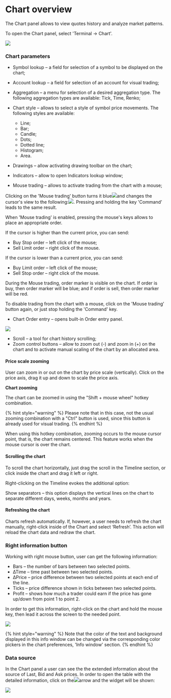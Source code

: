 # Chart overview

The Chart panel allows to view quotes history and analyze market patterns.

To open the Chart panel, select 'Terminal -> Chart'.

![](<../../../../.gitbook/assets/test-chart (1).png>)

### Chart parameters

* Symbol lookup – a field for selection of a symbol to be displayed on the chart;
* Account lookup – a field for selection of an account for visual trading;
* Aggregation – a menu for selection of a desired aggregation type. The following aggregation types are available: Tick, Time, Renko;
*    Chart style – allows to select a style of symbol price movements. The following styles are available:

    * Line;
    * Bar;
    * Candle;
    * Dots;
    * Dotted line;
    * Histogram;
    * Area.


* Drawings – allow activating drawing toolbar on the chart;
* Indicators – allow to open Indicators lookup window;
* Mouse trading – allows to activate trading from the chart with a mouse;

Clicking on the 'Mouse trading' button turns it blue![](../../../../.gitbook/assets/mouse-small.png)and changes the cursor's view to the following:![](../../../../.gitbook/assets/mouse-trading-small.png). Pressing and holding the key 'Command' leads to the same result. 

When 'Mouse trading' is enabled, pressing the mouse's keys allows to place an appropriate order.

If the cursor is higher than the current price, you can send:

* Buy Stop order – left click of the mouse;
* Sell Limit order – right click of the mouse.

If the cursor is lower than a current price, you can send:

* Buy Limit order – left click of the mouse;
* Sell Stop order – right click of the mouse.

During the Mouse trading, order marker is visible on the chart. If order is buy, then order marker will be blue; and if order is sell, then order marker will be red.

To disable trading from the chart with a mouse, click on the 'Mouse trading' button again, or just stop holding the 'Command' key.

* Chart Order entry – opens built-in Order entry panel.

![](../../../../.gitbook/assets/oe-small.png)

* Scroll – a tool for chart history scrolling;
* Zoom control buttons – allow to zoom out (-) and zoom in (+) on the chart and to activate manual scaling of the chart by an allocated area.

#### &#xD;**Price scale zooming**

User can zoom in or out on the chart by price scale (vertically). Click on the price axis, drag it up and down to scale the price axis.

**Chart zooming**

The chart can be zoomed in using the "Shift + mouse wheel" hotkey combination. 

{% hint style="warning" %}
Please note that in this case, not the usual zooming combination with a "Ctrl" button is used, since this button is already used for visual trading.
{% endhint %}

When using this hotkey combination, zooming occurs to the mouse cursor point, that is, the chart remains centered. This feature works when the mouse cursor is over the chart.

#### **Scrolling the chart**

To scroll the chart horizontally, just drag the scroll in the Timeline section, or click inside the chart and drag it left or right.

Right-clicking on the Timeline evokes the additional option:

Show separators – this option displays the vertical lines on the chart to separate different days, weeks, months and years.

#### **Refreshing the chart**

Charts refresh automatically. If, however, a user needs to refresh the chart manually, right-click inside of the Chart and select ‘Refresh’. This action will reload the chart data and redraw the chart.

### &#xD;**Right information button**

Working with right mouse button, user can get the following information:

* Bars – the number of bars between two selected points.
* ∆Time – time past between two selected points.
* ∆Price – price difference between two selected points at each end of the line.
* Ticks – price difference shown in ticks between two selected points.
* Profit – shows how much a trader could earn if the price has gone up/down from point 1 to point 2. 

In order to get this information, right-click on the chart and hold the mouse key, then lead it across the screen to the needed point.

![](../../../../.gitbook/assets/right-button-small.png)

{% hint style="warning" %}
Note that the color of the text and background displayed in this info window can be changed via the corresponding color pickers in the chart preferences, 'Info window' section.
{% endhint %}

### Data source <a href="data-source" id="data-source"></a>

In the Chart panel a user can see the the extended information about the source of Last, Bid and Ask prices. In order to open the table with the detailed information, click on the![](<../../../../.gitbook/assets/image2-kopiya (1).png>)arrow and the widget will be shown:

![](<../../../../.gitbook/assets/image3 (1).png>)

